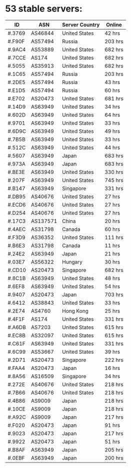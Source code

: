 # 53 stable servers:

| ID | ASN | Server Country | Online |
| ------ | ------ | ------ | ------ |
| #.3769 | AS46844 | United States | 42 hrs |
| #.F90F | AS57494 | Russia | 203 hrs |
| #.9AC4 | AS53889 | United States | 682 hrs |
| #.7CCE | AS174 | United States | 682 hrs |
| #.5055 | AS35913 | United States | 682 hrs |
| #.1C65 | AS57494 | Russia | 203 hrs |
| #.2DE5 | AS57494 | Russia | 43 hrs |
| #.E1D5 | AS57494 | Russia | 60 hrs |
| #.E702 | AS20473 | United States | 681 hrs |
| #.14D9 | AS63949 | United States | 34 hrs |
| #.602D | AS63949 | United States | 64 hrs |
| #.9701 | AS63949 | United States | 33 hrs |
| #.6D9C | AS63949 | United States | 49 hrs |
| #.7B5B | AS63949 | United States | 33 hrs |
| #.512C | AS63949 | United States | 44 hrs |
| #.5607 | AS63949 | Japan | 683 hrs |
| #.973A | AS63949 | Japan | 683 hrs |
| #.BE3E | AS63949 | United States | 330 hrs |
| #.207F | AS63949 | United States | 745 hrs |
| #.B147 | AS63949 | Singapore | 331 hrs |
| #.DB95 | AS40676 | United States | 27 hrs |
| #.ECD6 | AS40676 | United States | 27 hrs |
| #.D254 | AS40676 | United States | 27 hrs |
| #.17C3 | AS137571 | China | 20 hrs |
| #.4AEC | AS31798 | Canada | 60 hrs |
| #.F3D9 | AS36352 | United States | 111 hrs |
| #.B6E3 | AS31798 | Canada | 11 hrs |
| #.24E2 | AS63949 | Japan | 21 hrs |
| #.03E7 | AS56322 | Hungary | 30 hrs |
| #.CD10 | AS20473 | Singapore | 682 hrs |
| #.8C1B | AS63949 | United States | 48 hrs |
| #.6EF8 | AS63949 | United States | 54 hrs |
| #.9407 | AS20473 | Japan | 703 hrs |
| #.6412 | AS38843 | United States | 33 hrs |
| #.2E74 | AS4760 | Hong Kong | 25 hrs |
| #.4F1F | AS174 | United States | 331 hrs |
| #.A6DB | AS7203 | United States | 615 hrs |
| #.EC8B | AS32097 | United States | 615 hrs |
| #.C61F | AS63949 | United States | 331 hrs |
| #.6C99 | AS53667 | United States | 39 hrs |
| #.2D71 | AS20473 | Singapore | 222 hrs |
| #.FAA4 | AS20473 | Japan | 16 hrs |
| #.8A56 | AS16509 | Singapore | 34 hrs |
| #.272E | AS40676 | United States | 218 hrs |
| #.7B66 | AS40676 | United States | 218 hrs |
| #.4B86 | AS9009 | Japan | 218 hrs |
| #.10CE | AS9009 | Japan | 218 hrs |
| #.A92C | AS9009 | Japan | 217 hrs |
| #.F020 | AS20473 | Japan | 91 hrs |
| #.9023 | AS20473 | Japan | 217 hrs |
| #.9922 | AS20473 | Japan | 51 hrs |
| #.B8AF | AS63949 | Japan | 205 hrs |
| #.0EBF | AS63949 | Japan | 200 hrs |

